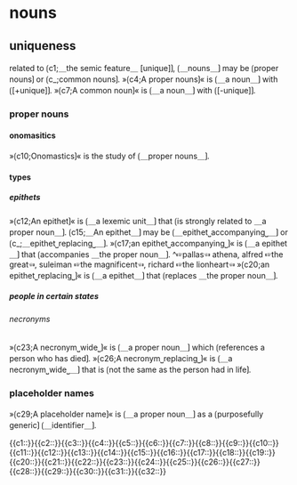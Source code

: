 # nouns

## uniqueness

related to ⟮c1;＿the semic feature＿ [unique]⟯, ⟮＿nouns＿⟯ may be ⟮proper nouns⟯ or ⟮c_;common nouns⟯.
»⟮c4;A proper nouns⟯« is ⟮＿a noun＿⟯ with ⟮[+unique]⟯.
»⟮c7;A common noun⟯« is ⟮＿a noun＿⟯ with ⟮[-unique]⟯.

### proper nouns

#### onomasitics

»⟮c10;Onomastics⟯« is the study of ⟮＿proper nouns＿⟯.

#### types

##### epithets

»⟮c12;An epithet⟯« is ⟮＿a lexemic unit＿⟯ that ⟮is strongly related to ＿a proper noun＿⟯.
⟮c15;＿An epithet＿⟯ may be ⟮＿epithet⎵accompanying⎵＿⟯ or ⟮c_;＿epithet⎵replacing⎵＿⟯.
»⟮c17;an epithet⎵accompanying⎵⟯« is ⟮＿a epithet＿⟯ that ⟮accompanies ＿the proper noun＿⟯.
^☞pallas☜ athena, alfred ☞the great☜, suleiman ☞the magnificent☜, richard ☞the lionheart☜
»⟮c20;an epithet⎵replacing⎵⟯« is ⟮＿a epithet＿⟯ that ⟮replaces ＿the proper noun＿⟯.

##### people in certain states

###### necronyms

»⟮c23;A necronym⎵wide⎵⟯« is ⟮＿a proper noun＿⟯ which ⟮references a person who has died⟯.
»⟮c26;A necronym⎵replacing⎵⟯« is ⟮＿a necronym⎵wide⎵＿⟯ that is ⟮not the same as the person had in life⟯.

### placeholder names

»⟮c29;A placeholder name⟯« is ⟮＿a proper noun＿⟯ as a ⟮purposefully generic⟯ ⟮＿identifier＿⟯.

<span class='cloze-dump'>{{c1::}}{{c2::}}{{c3::}}{{c4::}}{{c5::}}{{c6::}}{{c7::}}{{c8::}}{{c9::}}{{c10::}}{{c11::}}{{c12::}}{{c13::}}{{c14::}}{{c15::}}{{c16::}}{{c17::}}{{c18::}}{{c19::}}{{c20::}}{{c21::}}{{c22::}}{{c23::}}{{c24::}}{{c25::}}{{c26::}}{{c27::}}{{c28::}}{{c29::}}{{c30::}}{{c31::}}{{c32::}}</span>